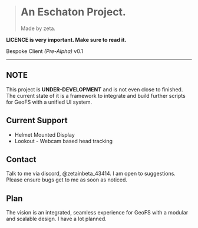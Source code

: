 > # An Eschaton Project.
> Made by zeta.

**LICENCE is very important. Make sure to read it.**

Bespoke Client *(Pre-Alpha)* v0.1

----
## NOTE
This project is **UNDER-DEVELOPMENT** and is not even close to finished. The current state of it is a framework to integrate and build further scripts for GeoFS with a unified UI system. 

## Current Support
- Helmet Mounted Display
- Lookout - Webcam based head tracking

## Contact
Talk to me via discord, @zetainbeta_43414. I am open to suggestions. Please ensure bugs get to me as soon as noticed. 

## Plan
The vision is an integrated, seamless experience for GeoFS with a modular and scalable design. I have a lot planned. 
